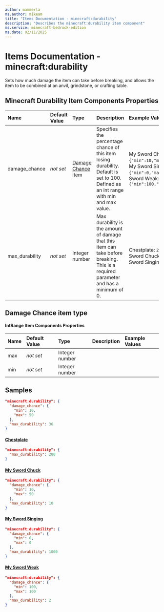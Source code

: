```yaml
---
author: mammerla
ms.author: mikeam
title: "Items Documentation - minecraft:durability"
description: "Describes the minecraft:durability item component"
ms.service: minecraft-bedrock-edition
ms.date: 02/11/2025 
---
```


# Items Documentation - minecraft:durability

Sets how much damage the item can take before breaking, and allows the item to be combined at an anvil, grindstone, or crafting table.


## Minecraft Durability Item Components Properties

|Name       |Default Value |Type |Description |Example Values |
|:----------|:-------------|:----|:-----------|:------------- |
| damage_chance | *not set* | [Damage Chance](#damage-chance-item-type) item | Specifies the percentage chance of this item losing durability. Default is set to 100. Defined as an int range with min and max value. | My Sword Chuck: `{"min":10,"max":50}`, My Sword Singing: `{"min":0,"max":0}`, My Sword Weak: `{"min":100,"max":100}` | 
| max_durability | *not set* | Integer number | Max durability is the amount of damage that this item can take before breaking. This is a required parameter and has a minimum of 0. | Chestplate: `200`, My Sword Chuck: `10`, My Sword Singing: `1000` | 

## Damage Chance item type

#### IntRange Item Components Properties

|Name       |Default Value |Type |Description |Example Values |
|:----------|:-------------|:----|:-----------|:------------- |
| max | *not set* | Integer number |  |  | 
| min | *not set* | Integer number |  |  | 

## Samples


```json
"minecraft:durability": {
  "damage_chance": {
    "min": 10,
    "max": 50
  },
  "max_durability": 36
}
```

#### [Chestplate](https://github.com/microsoft/minecraft-samples/tree/main/custom_items/behavior_packs/custom_item/items/chestplate.json)


```json
"minecraft:durability": {
  "max_durability": 200
}
```

#### [My Sword Chuck](https://github.com/microsoft/minecraft-samples/tree/main/custom_items/behavior_packs/custom_item/items/my_sword_chuck.json)


```json
"minecraft:durability": {
  "damage_chance": {
    "min": 10,
    "max": 50
  },
  "max_durability": 10
}
```

#### [My Sword Singing](https://github.com/microsoft/minecraft-samples/tree/main/custom_items/behavior_packs/custom_item/items/my_sword_singing.json)


```json
"minecraft:durability": {
  "damage_chance": {
    "min": 0,
    "max": 0
  },
  "max_durability": 1000
}
```

#### [My Sword Weak](https://github.com/microsoft/minecraft-samples/tree/main/custom_items/behavior_packs/custom_item/items/my_sword_weak.json)


```json
"minecraft:durability": {
  "damage_chance": {
    "min": 100,
    "max": 100
  },
  "max_durability": 2
}
```
